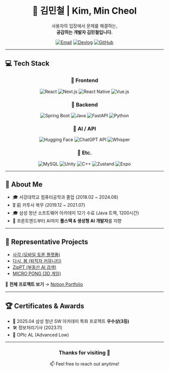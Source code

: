 <div align="center">

# 👋 김민철 | Kim, Min Cheol

사용자의 입장에서 문제를 해결하는,  
**공감하는 개발자 김민철입니다.**  

[![Email](https://img.shields.io/badge/Email-alscjf0327@naver.com-blue?style=flat-square&logo=gmail)](mailto:alscjf0327@naver.com)
[![Devlog](https://img.shields.io/badge/Devlog-Blog-ff5722?style=flat-square&logo=tistory)](http://codingfeature.tistory.com/)
[![GitHub](https://img.shields.io/badge/GitHub-MovieGoers-black?style=flat-square&logo=github)](https://github.com/MovieGoers)

</div>

---

## 💻 Tech Stack

<div align="center">

### 🧠 Frontend

![React](https://img.shields.io/badge/React-61DAFB?style=flat-square&logo=react&logoColor=black)
![Next.js](https://img.shields.io/badge/Next.js-000000?style=flat-square&logo=nextdotjs)
![React Native](https://img.shields.io/badge/React%20Native-61DAFB?style=flat-square&logo=react&logoColor=black)
![Vue.js](https://img.shields.io/badge/Vue.js-4FC08D?style=flat-square&logo=vuedotjs)

### 🧩 Backend

![Spring Boot](https://img.shields.io/badge/Spring%20Boot-6DB33F?style=flat-square&logo=springboot)
![Java](https://img.shields.io/badge/Java-007396?style=flat-square&logo=java)
![FastAPI](https://img.shields.io/badge/FastAPI-009688?style=flat-square&logo=fastapi)
![Python](https://img.shields.io/badge/Python-3776AB?style=flat-square&logo=python)

### 🧠 AI / API

![Hugging Face](https://img.shields.io/badge/HuggingFace-FCC624?style=flat-square&logo=huggingface&logoColor=black)
![ChatGPT API](https://img.shields.io/badge/OpenAI-412991?style=flat-square&logo=openai)
![Whisper](https://img.shields.io/badge/Whisper-1C1C1C?style=flat-square&logo=OpenAI)

### 🧮 Etc.

![MySQL](https://img.shields.io/badge/MySQL-4479A1?style=flat-square&logo=mysql)
![Unity](https://img.shields.io/badge/Unity-000000?style=flat-square&logo=unity)
![C++](https://img.shields.io/badge/C++-00599C?style=flat-square&logo=cplusplus)
![Zustand](https://img.shields.io/badge/Zustand-000000?style=flat-square&logo=Zustand)
![Expo](https://img.shields.io/badge/Expo-000020?style=flat-square&logo=expo)

</div>

---

## 📌 About Me

- 🎓 서강대학교 컴퓨터공학과 졸업 (2018.02 ~ 2024.08)
- 🎖️ 前 카투사 복무 (2019.12 ~ 2021.07)
- 🎓 삼성 청년 소프트웨어 아카데미 12기 수료 (Java 트랙, 1200시간)
- 🌱 프론트엔드부터 AI까지 **풀스택 & 생성형 AI 개발자**를 지향

---

## 🧩 Representative Projects

- [사각 (모바일 토론 플랫폼)](https://github.com/MovieGoers/Square-Prj)
- [다시, 봄 (퇴직자 커뮤니티)](https://github.com/MovieGoers/respring-prj)
- [ZipPT (부동산 AI 검색)](https://github.com/MovieGoers/ZipPT-prj)
- [MICRO PONG (3D 게임)](https://github.com/MovieGoers/MICRO-PINGPONG)

📎 **전체 프로젝트 보기** → [Notion Portfolio](https://www.notion.so/15a32d73ef7081d0bce7f22e2061509f?pvs=21)

---

## 🏆 Certificates & Awards

- 🥉 2025.04 삼성 청년 SW 아카데미 특화 프로젝트 **우수상(3등)**
- 🛠️ 정보처리기사 (2023.11)
- 💬 OPIc AL (Advanced Low)

---

<div align="center">
  
### Thanks for visiting 🙌  
📫 Feel free to reach out anytime!

</div>
